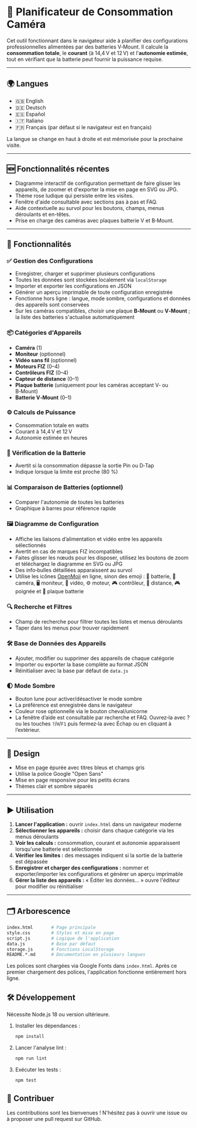 # 🎥 Planificateur de Consommation Caméra

Cet outil fonctionnant dans le navigateur aide à planifier des configurations professionnelles alimentées par des batteries V‑Mount. Il calcule la **consommation totale**, le **courant** (à 14,4 V et 12 V) et l'**autonomie estimée**, tout en vérifiant que la batterie peut fournir la puissance requise.

---

## 🌍 Langues
- 🇬🇧 English
- 🇩🇪 Deutsch
- 🇪🇸 Español
- 🇮🇹 Italiano
- 🇫🇷 Français (par défaut si le navigateur est en français)

La langue se change en haut à droite et est mémorisée pour la prochaine visite.

---

## 🆕 Fonctionnalités récentes
- Diagramme interactif de configuration permettant de faire glisser les appareils, de zoomer et d'exporter la mise en page en SVG ou JPG.
- Thème rose ludique qui persiste entre les visites.
- Fenêtre d'aide consultable avec sections pas à pas et FAQ.
- Aide contextuelle au survol pour les boutons, champs, menus déroulants et en-têtes.
- Prise en charge des caméras avec plaques batterie V et B‑Mount.

---

## 🔧 Fonctionnalités

### ✅ Gestion des Configurations
- Enregistrer, charger et supprimer plusieurs configurations
- Toutes les données sont stockées localement via `localStorage`
- Importer et exporter les configurations en JSON
- Générer un aperçu imprimable de toute configuration enregistrée
- Fonctionne hors ligne : langue, mode sombre, configurations et données des appareils sont conservées
- Sur les caméras compatibles, choisir une plaque **B‑Mount** ou **V‑Mount** ; la liste des batteries s'actualise automatiquement

### 📦 Catégories d'Appareils
- **Caméra** (1)
- **Moniteur** (optionnel)
- **Vidéo sans fil** (optionnel)
- **Moteurs FIZ** (0–4)
- **Contrôleurs FIZ** (0–4)
- **Capteur de distance** (0–1)
- **Plaque batterie** (uniquement pour les caméras acceptant V‑ ou B‑Mount)
- **Batterie V‑Mount** (0–1)

### ⚙️ Calculs de Puissance
- Consommation totale en watts
- Courant à 14,4 V et 12 V
- Autonomie estimée en heures

### 🔋 Vérification de la Batterie
- Avertit si la consommation dépasse la sortie Pin ou D‑Tap
- Indique lorsque la limite est proche (80 %)

### 📊 Comparaison de Batteries (optionnel)
- Comparer l'autonomie de toutes les batteries
- Graphique à barres pour référence rapide

### 🖼 Diagramme de Configuration
- Affiche les liaisons d’alimentation et vidéo entre les appareils sélectionnés
- Avertit en cas de marques FIZ incompatibles
- Faites glisser les nœuds pour les disposer, utilisez les boutons de zoom et téléchargez le diagramme en SVG ou JPG
- Des info‑bulles détaillées apparaissent au survol
- Utilise les icônes [OpenMoji](https://openmoji.org/) en ligne, sinon des emoji :
  🔋 batterie, 🎥 caméra, 🖥️ moniteur, 📡 vidéo, ⚙️ moteur,
  🎮 contrôleur, 📐 distance, 🎮 poignée et 🔌 plaque batterie

### 🔍 Recherche et Filtres
- Champ de recherche pour filtrer toutes les listes et menus déroulants
- Taper dans les menus pour trouver rapidement

### 🛠 Base de Données des Appareils
- Ajouter, modifier ou supprimer des appareils de chaque catégorie
- Importer ou exporter la base complète au format JSON
- Réinitialiser avec la base par défaut de `data.js`

### 🌓 Mode Sombre
- Bouton lune pour activer/désactiver le mode sombre
- La préférence est enregistrée dans le navigateur
- Couleur rose optionnelle via le bouton cheval/unicorne
- La fenêtre d’aide est consultable par recherche et FAQ. Ouvrez‑la avec ? ou les touches `?`/`H`/`F1` puis fermez‑la avec Échap ou en cliquant à l’extérieur.

---

## 🎨 Design
- Mise en page épurée avec titres bleus et champs gris
- Utilise la police Google "Open Sans"
- Mise en page responsive pour les petits écrans
- Thèmes clair et sombre séparés

---

## ▶️ Utilisation
1. **Lancer l'application :** ouvrir `index.html` dans un navigateur moderne
2. **Sélectionner les appareils :** choisir dans chaque catégorie via les menus déroulants
3. **Voir les calculs :** consommation, courant et autonomie apparaissent lorsqu'une batterie est sélectionnée
4. **Vérifier les limites :** des messages indiquent si la sortie de la batterie est dépassée
5. **Enregistrer et charger des configurations :** nommer et exporter/importer les configurations et générer un aperçu imprimable
6. **Gérer la liste des appareils :** « Éditer les données… » ouvre l'éditeur pour modifier ou réinitialiser

---

## 🗂️ Arborescence
```bash
index.html       # Page principale
style.css        # Styles et mise en page
script.js        # Logique de l'application
data.js          # Base par défaut
storage.js       # Fonctions LocalStorage
README.*.md      # Documentation en plusieurs langues
```
Les polices sont chargées via Google Fonts dans `index.html`.
Après ce premier chargement des polices, l'application fonctionne entièrement hors ligne.

## 🛠️ Développement
Nécessite Node.js 18 ou version ultérieure.
1. Installer les dépendances :
   ```bash
   npm install
   ```
2. Lancer l'analyse lint :
   ```bash
   npm run lint
   ```
3. Exécuter les tests :
   ```bash
   npm test
   ```

## 🤝 Contribuer
Les contributions sont les bienvenues ! N'hésitez pas à ouvrir une issue ou à proposer une pull request sur GitHub.
